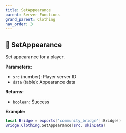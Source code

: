 ```yaml
---
title: SetAppearance
parent: Server Functions
grand_parent: Clothing
nav_order: 3
---
```


## 🔹 SetAppearance

Set appearance for a player.

**Parameters:**
- `src` (number): Player server ID
- `data` (table): Appearance data

**Returns:**
- `boolean`: Success

**Example:**
```lua
local Bridge = exports['community_bridge']:Bridge()
Bridge.Clothing.SetAppearance(src, skinData)
```
